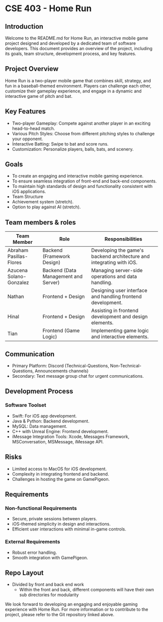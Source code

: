 # CSE 403 - Home Run
## Introduction
Welcome to the README.md for Home Run, an interactive mobile game project designed and developed by a dedicated team of software developers. This document provides an overview of the project, including its goals, team structure, development process, and key features.

## Project Overview
Home Run is a two-player mobile game that combines skill, strategy, and fun in a baseball-themed environment. Players can challenge each other, customize their gameplay experience, and engage in a dynamic and interactive game of pitch and bat.

## Key Features
- Two-player Gameplay: Compete against another player in an exciting head-to-head match.
- Various Pitch Styles: Choose from different pitching styles to challenge your opponent.
- Interactive Batting: Swipe to bat and score runs.
- Customization: Personalize players, balls, bats, and scenery.

## Goals
- To create an engaging and interactive mobile gaming experience.
- To ensure seamless integration of front-end and back-end components.
- To maintain high standards of design and functionality consistent with iOS applications.
- Team Structure
- Achievement system (stretch).
- Option to play against AI (stretch).

## Team members & roles
| Team Member             | Role                                 | Responsibilities                                                     |
|-------------------------|--------------------------------------|----------------------------------------------------------------------|
| Abraham Pasillas-Flores | Backend (Framework Design)           | Developing the game's backend architecture and integrating with iOS. |
| Azucena Solano-Gonzalez | Backend (Data Management and Server) | Managing server-side operations and data handling.                   |
| Nathan                  | Frontend + Design                    | Designing user interface and handling frontend development.          |
| Hinal                   | Frontend + Design                    | Assisting in frontend development and design elements.               |
| Tian                    | Frontend (Game Logic)                | Implementing game logic and interactive elements.                    |

## Communication
- Primary Platform: Discord (Technical-Questions, Non-Technical-Questions, Announcements channels)
- Secondary: Text message group chat for urgent communications.

## Development Process
### Software Toolset
- Swift: For iOS app development.
- Java & Python: Backend development.
- MySQL: Data management.
- C++ with Unreal Engine: Frontend development.
- iMessage Integration Tools: Xcode, Messages Framework, MSConversation, MSMessage, iMessage API.

## Risks
- Limited access to MacOS for iOS development.
- Complexity in integrating frontend and backend.
- Challenges in hosting the game on GamePigeon.


## Requirements
### Non-functional Requirements
- Secure, private sessions between players.
- iOS-themed simplicity in design and interactions.
- Efficient user interactions with minimal in-game controls.

### External Requirements
- Robust error handling.
- Smooth integration with GamePigeon.

## Repo Layout
- Divided by front and back end work
    - Within the front and back, different components will have their own sub directories for modularity


We look forward to developing an engaging and enjoyable gaming experience with Home Run. For more information or to contribute to the project, please refer to the Git repository linked above.
